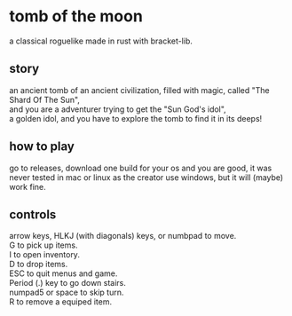 # tomb of the moon
a classical roguelike made in rust with bracket-lib.

## story
an ancient tomb of an ancient civilization, filled with magic, called "The Shard Of The Sun",<br> and you are a adventurer trying to get the "Sun God's idol",<br> a golden idol, and you have to explore the tomb to find it in its deeps!

## how to play
go to releases, download one build for your os and you are good, it was never tested in mac or linux as the creator use windows, but it will (maybe) work fine.

## controls
arrow keys, HLKJ (with diagonals) keys, or numbpad to move. <br> G to pick up items. <br> I to open inventory. <br> D to drop items. <br> ESC to quit menus and game. <br> Period (.) key to go down stairs. <br> numpad5 or space to skip turn. <br> 
R to remove a equiped item.

